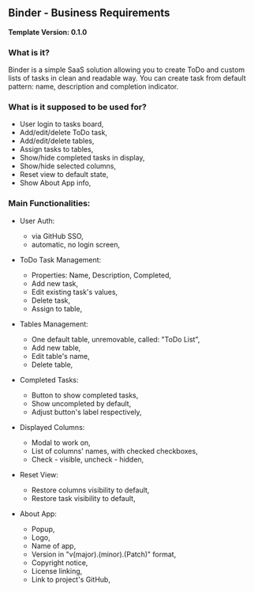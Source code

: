 ## Binder - Business Requirements
__Template Version: 0.1.0__

### What is it?

Binder is a simple SaaS solution allowing you to create ToDo and custom lists of tasks in clean and readable way. You can create task from default pattern: name, description and completion indicator.

### What is it supposed to be used for?

- User login to tasks board,
- Add/edit/delete ToDo task,
- Add/edit/delete tables,
- Assign tasks to tables,
- Show/hide completed tasks in display,
- Show/hide selected columns,
- Reset view to default state,
- Show About App info,

### Main Functionalities:

- User Auth:
	- via GitHub SSO,
	- automatic, no login screen,

- ToDo Task Management:
	- Properties: Name, Description, Completed,
	- Add new task,
	- Edit existing task's values,
	- Delete task,
	- Assign to table,

- Tables Management:
	- One default table, unremovable, called: "ToDo List",
	- Add new table,
	- Edit table's name,
	- Delete table,

- Completed Tasks:
	- Button to show completed tasks,
	- Show uncompleted by default,
	- Adjust button's label respectively,

- Displayed Columns:
	- Modal to work on,
	- List of columns' names, with checked checkboxes,
	- Check - visible, uncheck - hidden,

- Reset View:
	- Restore columns visibility to default,
	- Restore task visibility to default,

- About App:
	- Popup,
	- Logo,
	- Name of app,
	- Version in "v(major).(minor).(Patch)" format,
	- Copyright notice,
	- License linking,
	- Link to project's GitHub,

